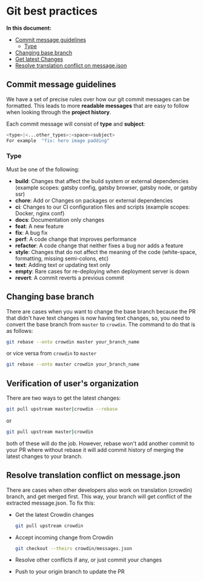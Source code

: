# Git best practices

**In this document:**

-   [Commit message guidelines](#commit-message-guidlines)
    -   [Type](#type)
-   [Changing base branch](#changing-base-branch)
-   [Get latest Changes](#get-latest-changes)
-   [Resolve translation conflict on message.json](#resolve-translation-conflict-on-message.json)

## Commit message guidelines

We have a set of precise rules over how our git commit messages can be formatted. This leads to more **readable messages** that are easy to follow when looking through the **project history**.

Each commit message will consist of **type** and **subject**:

```sh
<type>|<...other_types>:<space><subject>
For example  "fix: hero image padding"
```

### Type

Must be one of the following:

-   **build**: Changes that affect the build system or external dependencies (example scopes: gatsby config, gatsby browser, gatsby node, or gatsby ssr)
-   **chore**: Add or Changes on packages or external dependencies
-   **ci**: Changes to our CI configuration files and scripts (example scopes: Docker, nginx conf)
-   **docs**: Documentation only changes
-   **feat**: A new feature
-   **fix**: A bug fix
-   **perf**: A code change that improves performance
-   **refactor**: A code change that neither fixes a bug nor adds a feature
-   **style**: Changes that do not affect the meaning of the code (white-space, formatting, missing semi-colons, etc)
-   **text**: Adding text or updating text only
-   **empty**: Rare cases for re-deploying when deployment server is down
-   **revert**: A commit reverts a previous commit

## Changing base branch

There are cases when you want to change the base branch because the PR that didn't have text changes is now having text changes, so, you need to convert the base branch from `master` to `crowdin`. The command to do that is as follows:

```sh
git rebase --onto crowdin master your_branch_name
```

or vice versa from `crowdin` to `master`

```sh
git rebase --onto master crowdin your_branch_name
```

## Verification of user's organization

There are two ways to get the latest changes:

```sh
git pull upstream master|crowdin --rebase
```

or

```sh
git pull upstream master|crowdin
```

both of these will do the job. However, rebase won't add another commit to your PR where without rebase it will add commit history of merging the latest changes to your branch.

## Resolve translation conflict on message.json

There are cases when other developers also work on translation (crowdin) branch, and get merged first. This way, your branch will get conflict of the extracted message.json. To fix this:

-   Get the latest Crowdin changes

    ```sh
    git pull upstream crowdin
    ```

-   Accept incoming change from Crowdin

    ```sh
    git checkout --theirs crowdin/messages.json
    ```

-   Resolve other conflicts if any, or just commit your changes

-   Push to your origin branch to update the PR
